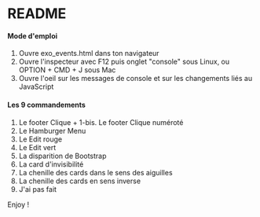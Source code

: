 # README 

#### Mode d'emploi

1. Ouvre exo_events.html dans ton navigateur
2. Ouvre l'inspecteur avec F12 puis onglet "console" sous Linux, ou OPTION + CMD + J sous Mac
3. Ouvre l'oeil sur les messages de console et sur les changements liés au JavaScript

#### Les 9 commandements

1. Le footer Clique + 1-bis. Le footer Clique numéroté
1. Le Hamburger Menu
1. Le Edit rouge
1. Le Edit vert
1. La disparition de Bootstrap
1. La card d'invisibilité
1. La chenille des cards dans le sens des aiguilles
1. La chenille des cards en sens inverse
1. J'ai pas fait

Enjoy ! 